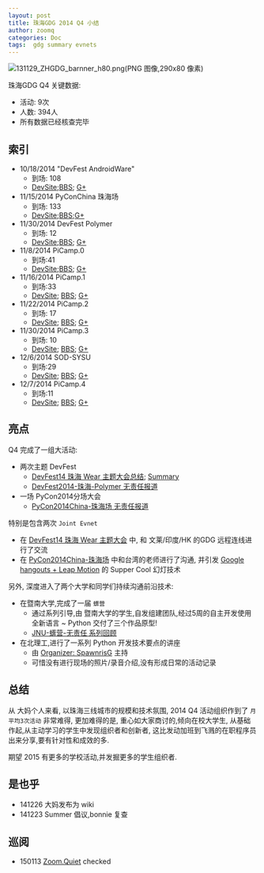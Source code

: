 ```yaml
---
layout: post
title: 珠海GDG 2014 Q4 小结
author: zoomq
categories: Doc
tags:  gdg summary evnets
---
```



![131129_ZHGDG_barnner_h80.png(PNG 图像,290x80 像素)](http://0.zoomquiet.top/ZHGDG/design/131129_ZHGDG_barnner_h80.png)


珠海GDG Q4 关键数据:

- 活动: 9次
- 人数: 394人
- 所有数据已经核查完毕


<!--more-->

## 索引

- 10/18/2014  "DevFest
AndroidWare" 
    - 到场: 108
    - [DevSite](https://developers.google.com/events/4591440140173312/);[BBS](http://www.chinagdg.com/thread-5486-1-1.html); [G+](https://plus.google.com/events/cmegi94f5gp3g2277dnd4vkj0qc)
- 11/15/2014  PyConChina 珠海场
    - 到场: 133
    - [DevSite](https://developers.google.com/events/6100811621859328/);[BBS](http://www.chinagdg.com/thread-5894-1-1.html);[G+](https://plus.google.com/u/events/cr63lg1e32ku9fv702bfvp4p4uo)
- 11/30/2014  DevFest Polymer
    - 到场: 12
    - [DevSite](https://developers.google.com/events/5235428996153344/);[BBS](http://www.chinagdg.com/thread-6031-1-1.html); [G+](https://plus.google.com/events/c6bd1e2650mj5qeka56g77lc224) 
- 11/8/2014   PiCamp.0    
    - 到场:41
    - [DevSite](https://developers.google.com/events/4935611935883264/);[BBS](http://www.chinagdg.com/thread-6033-1-1.html); [G+](https://plus.google.com/events/cki7l292ah3pk8udp0j0bao5se8)
- 11/16/2014  PiCamp.1 
    - 到场:33  
    - [DevSite](https://developers.google.com/events/5256261906989056/); [BBS](http://www.chinagdg.com/thread-6033-1-1.html); [G+](https://plus.google.com/events/chfce1bj58fo8bcrudd08lt76ic)
- 11/22/2014  PiCamp.2    
    - 到场: 17  
    - [DevSite](https://developers.google.com/events/6344248164089856/); [BBS](http://www.chinagdg.com/thread-6033-1-1.html); [G+](https://plus.google.com/events/c1tgavr2njmp6fseoraalnl2fds)
- 11/30/2014  PiCamp.3    
    - 到场: 10
    - [DevSite](https://developers.google.com/events/6626424193548288/); [BBS](http://www.chinagdg.com/thread-6033-1-1.html); [G+](https://plus.google.com/events/csijicv1ocvnl4kp3061fl8qq2g)
- 12/6/2014   SOD-SYSU    
    - 到场:29  
    - [DevSite](https://developers.google.com/events/5412392161771520/); [BBS](http://www.chinagdg.com/thread-6062-1-1.html); [G+](https://plus.google.com/events/c6fp8tel8e0m7d86met9gmuj5k8)
- 12/7/2014   PiCamp.4    
    - 到场:11  
    - [DevSite](https://developers.google.com/events/6058824938029056/); [BBS](https://groups.google.com/forum/#!topic/gdg-zhuhai/5UMo8GMo0do); [G+](https://plus.google.com/events/c6hhka4t2nhq8rgs0f47nmlf65o)

## 亮点

Q4 完成了一组大活动:

- 两次主题 DevFest
    - [DevFest14 珠海 Wear 主题大会总结](http://blog.zhgdg.org/2014-10/devfest-summary-zh/); [Summary](http://blog.zhgdg.org/2014-10/devfest-summary-en/)
    - [DevFest2014-珠海-Polymer 无责任报道](http://blog.zhgdg.org/2014-11/et-polymer-zh/)
- 一场 PyCon2014分场大会
    + [PyCon2014China-珠海场 无责任报道](http://blog.zhgdg.org/2014-11/et-pycon-zh/)

特别是包含两次 `Joint Evnet`

- 在 [DevFest14 珠海 Wear 主题大会](http://blog.zhgdg.org/2014-10/devfest-summary-zh/) 中, 和 文莱/印度/HK 的GDG 远程连线进行了交流
- 在 [PyCon2014China-珠海场](http://blog.zhgdg.org/2014-11/et-pycon-zh/) 中和台湾的老师进行了沟通, 并引发 [Google hangouts + Leap Motion](http://youtu.be/ZEZQjnoG2hw) 的 Supper Cool 幻灯技术

另外, 深度进入了两个大学和同学们持续沟通前沿技术:

- 在暨南大学,完成了一届 `蠎营`
    - 通过系列引导,由 暨南大学的学生,自发组建团队,经过5周的自主开发使用全新语言 ~ Python 交付了三个作品原型!
    - [JNU-蠎营-无责任 系列回顾](http://blog.zhgdg.org/2014-11/et-pythonicamp-jnu/)
- 在北理工,进行了一系列 Python 开发技术要点的讲座
    + 由 [Organizer: SpawnrisG](https://plus.google.com/b/113382777332300419074/+SpawnrisG/about) 主持
    + 可惜没有进行现场的照片/录音介绍,没有形成日常的活动记录

## 总结

从 大妈个人来看, 以珠海三线城市的规模和技术氛围,
2014 Q4 活动组织作到了 `月平均3次活动` 非常难得,
更加难得的是, 重心如大家商讨的,倾向在校大学生,
从基础作起,从主动学习的学生中发现组织者和创新者,
这比发动加班到飞溅的在职程序员出来分享,要有针对性和成效的多.

期望 2015 有更多的学校活动,并发掘更多的学生组织者.


## 是也乎

- 141226 大妈发布为 wiki
- 141223 Summer 倡议,bonnie 复查





## 巡阅
- 150113 [Zoom.Quiet](http://zoomquiet.io/) checked




